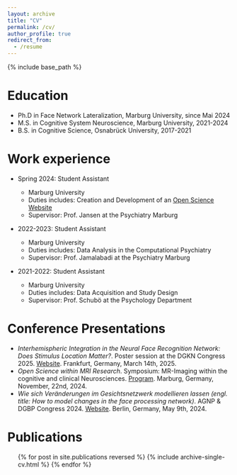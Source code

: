 ```yaml
---
layout: archive
title: "CV"
permalink: /cv/
author_profile: true
redirect_from:
  - /resume
---
```


{% include base_path %}


Education
======
* Ph.D in Face Network Lateralization, Marburg University, since Mai 2024
* M.S. in Cognitive System Neuroscience, Marburg University, 2021-2024
* B.S. in Cognitive Science, Osnabrück University, 2017-2021

Work experience
======
* Spring 2024: Student Assistant
  * Marburg University
  * Duties includes: Creation and Development of an [Open Science Website](https://brainresearch.de/)
  * Supervisor: Prof. Jansen at the Psychiatry Marburg 

* 2022-2023: Student Assistant
  * Marburg University
  * Duties includes: Data Analysis in the Computational Psychiatry 
  * Supervisor: Prof. Jamalabadi at the Psychiatry Marburg 

* 2021-2022: Student Assistant
  * Marburg University
  * Duties includes: Data Acquisition and Study Design
  * Supervisor: Prof. Schubö at the Psychology Department

Conference Presentations
======
* *Interhemispheric Integration in the Neural Face Recognition Network: Does Stimulus Location Matter?*. Poster session at the DGKN Congress 2025. <a href="https://kongress.dgkn.de/home-kongress" target="_blank">Website</a>. Frankfurt, Germany, March 14th, 2025. 
* *Open Science within MRI Research*. Symposium: MR-Imaging within the cognitive and clinical Neurosciences. <a href="https://github.com/juliaelina/elina-stocker/blob/master/files/Flyer_Symposium_MRT_Nov2024.pdf" target="_blank">Program</a>. Marburg, Germany, November, 22nd, 2024. 
* *Wie sich Veränderungen im Gesichtsnetzwerk modellieren lassen (engl. title: How to model changes in the face processing network)*. AGNP & DGBP Congress 2024.  <a href="https://www.dgbp.de/event/4-gemeinsamer-kongress-der-agnp-und-dgbp-vom-08-bis-10-05-2024/" target="_blank">Website</a>. Berlin, Germany, May 9th, 2024.

Publications
======
  <ul>{% for post in site.publications reversed %}
    {% include archive-single-cv.html %}
  {% endfor %}</ul>
  
  

  

